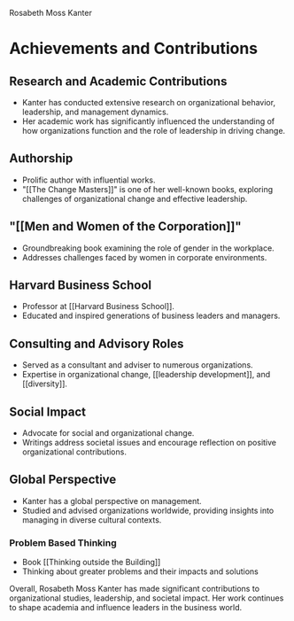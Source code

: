 Rosabeth Moss Kanter
# Achievements and Contributions

## Research and Academic Contributions
- Kanter has conducted extensive research on organizational behavior, leadership, and management dynamics.
- Her academic work has significantly influenced the understanding of how organizations function and the role of leadership in driving change.
## Authorship
- Prolific author with influential works.
- "[[The Change Masters]]" is one of her well-known books, exploring challenges of organizational change and effective leadership.
## "[[Men and Women of the Corporation]]"
- Groundbreaking book examining the role of gender in the workplace.
- Addresses challenges faced by women in corporate environments.
## Harvard Business School
- Professor at [[Harvard Business School]].
- Educated and inspired generations of business leaders and managers.
## Consulting and Advisory Roles
- Served as a consultant and adviser to numerous organizations.
- Expertise in organizational change, [[leadership development]], and [[diversity]].
## Social Impact
- Advocate for social and organizational change.
- Writings address societal issues and encourage reflection on positive organizational contributions.
## Global Perspective
- Kanter has a global perspective on management.
- Studied and advised organizations worldwide, providing insights into managing in diverse cultural contexts.
### Problem Based Thinking
- Book [[Thinking outside the Building]]
- Thinking about greater problems and their impacts and solutions

Overall, Rosabeth Moss Kanter has made significant contributions to organizational studies, leadership, and societal impact. Her work continues to shape academia and influence leaders in the business world.
